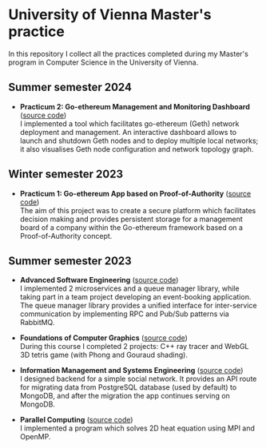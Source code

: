 # University of Vienna Master's practice

In this repository I collect all the practices completed during my Master's program in Computer Science in the University of Vienna.

## Summer semester 2024

- **Practicum 2: Go-ethereum Management and Monitoring Dashboard** ([source code](./p2-geth-dashboard/))   
    I implemented a tool which facilitates go-ethereum (Geth) network deployment and management. An interactive dashboard allows to launch and shutdown Geth nodes and to deploy multiple local networks; it also visualises Geth node configuration and network topology graph.

## Winter semester 2023

- **Practicum 1: Go-ethereum App based on Proof-of-Authority** ([source code](./p1-geth-app-poa/))   
    The aim of this project was to create a secure platform which facilitates decision making and provides persistent storage for a management board of a company within the Go-ethereum framework based on a Proof-of-Authority concept.

## Summer semester 2023

- **Advanced Software Engineering** ([source code](./ase))    
    I implemented 2 microservices and a queue manager library, while taking part in a team project developing an event-booking application. The queue manager library provides a unified interface for inter-service communication by implementing RPC and Pub/Sub patterns via RabbitMQ.

- **Foundations of Computer Graphics** ([source code](./computer-graphics))    
    During this course I completed 2 projects: C++ ray tracer and WebGL 3D tetris game (with Phong and Gouraud shading).

- **Information Management and Systems Engineering** ([source code](./imse))    
    I designed backend for a simple social network. It provides an API route for migrating data from PostgreSQL database (used by default) to MongoDB, and after the migration the app continues serving on MongoDB.

- **Parallel Computing** ([source code](./parallel-computing))    
    I implemented a program which solves 2D heat equation using MPI and OpenMP.
